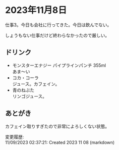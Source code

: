 # 2023年11月8日

仕事3。今日も会社に行ってきた。今日は飲んでない。

しょうもない仕事だけど終わらなかったので厳しい。

## ドリンク

- モンスターエナジー パイプラインパンチ 355ml  
あま〜い
- コカ・コーラ  
ジュース。カフェイン。
- 青のねぶた  
リンゴジュース。

## あとがき

カフェイン取りすぎたので非常によろしくない状態。

変更履歴:  
11/09/2023 02:37:21: Created 2023 11 08 (markdown)  
